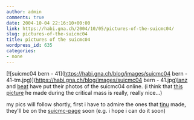 ```yaml
---
author: admin
comments: true
date: 2004-10-04 22:16:10+00:00
link: https://habi.gna.ch/2004/10/05/pictures-of-the-suicmc04/
slug: pictures-of-the-suicmc04
title: pictures of the suicmc04
wordpress_id: 635
categories:
- none
---
```


[![suicmc04 bern - 41](https://habi.gna.ch/blog/images/suicmc04 bern - 41-tm.jpg)](https://habi.gna.ch/blog/images/suicmc04 bern - 41.jpg)[lanz](http://www.pfadi-wg.ch/modules.php?op=modload&name=My_eGallery&file=index&do=showgall&gid=44) and [beat](http://public.fotki.com/beat/suicmc04/) have put their photos of the suicmc04 online. (i think that [this picture](http://public.fotki.com/beat/suicmc04/img_2092.html) he made during the critical mass is really, really nice...)

my pics will follow shortly, first i have to admire the ones that [tinu](http://martinbichsel.ch/) made, they'll be on the [suicmc-page](http://suicmc04.ch/de/info.html) soon (e.g. i hope i can do it soon)
